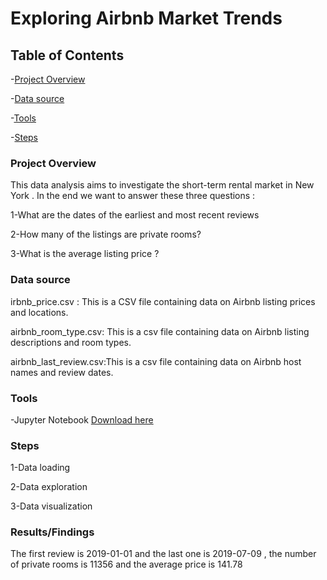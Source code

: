 # Exploring Airbnb Market Trends

## Table of Contents

 -[Project Overview](#Project-Overview)
 
 -[Data source](#Data-source)
 
 -[Tools](#Tools)
 
 -[Steps](#Steps)
 
### Project Overview

This data analysis aims to investigate the short-term rental market in New York . In the end we want to answer these three questions :

1-What are the dates of the earliest and most recent reviews

2-How many of the listings are private rooms?

3-What is the average listing price ?

### Data source 

irbnb_price.csv : This is a CSV file containing data on Airbnb listing prices and locations.

airbnb_room_type.csv: This is a csv file containing data on Airbnb listing descriptions and room types.

airbnb_last_review.csv:This is a csv file containing data on Airbnb host names and review dates.

### Tools

-Jupyter Notebook [Download here](https://www.anaconda.com/download/)

### Steps

1-Data loading 

2-Data exploration

3-Data visualization


### Results/Findings

The first review is 2019-01-01 and the last one is 2019-07-09 , the number of private rooms is 11356 and the average price is 141.78
